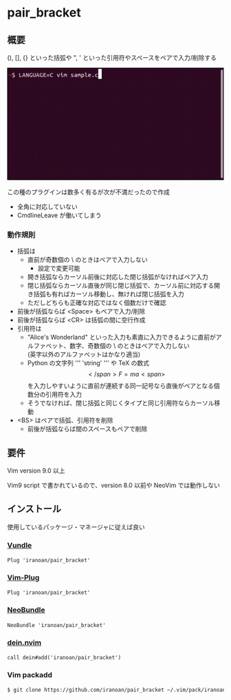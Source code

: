 # pair_bracket

## 概要

(), [], {} といった括弧や ", ' といった引用符やスペースをペアで入力/削除する

![動作例](pair_bracket.gif)

この種のプラグインは数多く有るが次が不満だったので作成

* 全角に対応していない
* CmdlineLeave が働いてしまう

### 動作規則

* 括弧は
  * 直前が奇数個の \ のときはペアで入力しない
    - 設定で変更可能
  * 開き括弧ならカーソル前後に対応した閉じ括弧がなければペア入力
  * 閉じ括弧ならカーソル直後が同じ閉じ括弧で、カーソル前に対応する開き括弧も有ればカーソル移動し、無ければ閉じ括弧を入力
  * ただしどちらも正確な対応ではなく個数だけで確認
* 前後が括弧ならば &lt;Space&gt; もペアで入力/削除
* 前後が括弧ならば &lt;CR&gt; は括弧の間に空行作成
* 引用符は
  * "Alice's Wonderland" といった入力も素直に入力できるように直前がアルファベット、数字、奇数個の \ のときはペアで入力しない<br>
  (英字以外のアルファベットはかなり適当)
  * Python の文字列 ''' 'string' ''' や TeX の数式 <span>$$</span>F=ma<span>$$</span> を入力しやすいように直前が連続する同一記号なら直後がペアとなる個数分の引用符を入力
  * そうでなければ、閉じ括弧と同じくタイプと同じ引用符ならカーソル移動
* &lt;BS&gt; はペアで括弧、引用符を削除
  * 前後が括弧ならば間のスペースもペアで削除

## 要件

Vim version 9.0 以上

Vim9 script で書かれているので、version 8.0 以前や NeoVim では動作しない

## インストール

使用しているパッケージ・マネージャに従えば良い

### [Vundle](https://github.com/gmarik/vundle)

````vim
Plug 'iranoan/pair_bracket'
````

### [Vim-Plug](https://github.com/junegunn/vim-plug)

````vim
Plug 'iranoan/pair_bracket'
````

### [NeoBundle](https://github.com/Shougo/neobundle.vim)

````vim
NeoBundle 'iranoan/pair_bracket'
````

### [dein.nvim](https://github.com/Shougo/dein.vim)

````vim
call dein#add('iranoan/pair_bracket')
````

### Vim packadd

````sh
$ git clone https://github.com/iranoan/pair_bracket ~/.vim/pack/iranoan/start/pair_bracket
````
